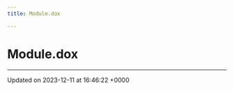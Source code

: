 ```yaml
---
title: Module.dox

---
```


# Module.dox








-------------------------------

Updated on 2023-12-11 at 16:46:22 +0000

